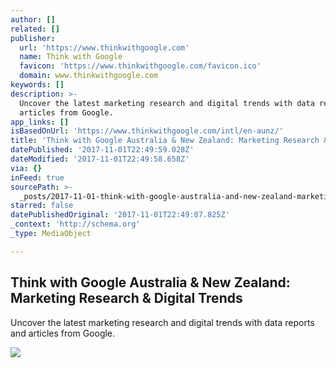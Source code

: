 ```yaml
---
author: []
related: []
publisher:
  url: 'https://www.thinkwithgoogle.com'
  name: Think with Google
  favicon: 'https://www.thinkwithgoogle.com/favicon.ico'
  domain: www.thinkwithgoogle.com
keywords: []
description: >-
  Uncover the latest marketing research and digital trends with data reports and
  articles from Google.
app_links: []
isBasedOnUrl: 'https://www.thinkwithgoogle.com/intl/en-aunz/'
title: 'Think with Google Australia & New Zealand: Marketing Research & Digital Trends'
datePublished: '2017-11-01T22:49:59.028Z'
dateModified: '2017-11-01T22:49:58.658Z'
via: {}
inFeed: true
sourcePath: >-
  _posts/2017-11-01-think-with-google-australia-and-new-zealand-marketing-researc.md
starred: false
datePublishedOriginal: '2017-11-01T22:49:07.825Z'
_context: 'http://schema.org'
_type: MediaObject

---
```

<article style=""><h1>Think with Google Australia &amp; New Zealand: Marketing Research &amp; Digital Trends</h1><p>Uncover the latest marketing research and digital trends with data reports and articles from Google.</p><img src="https://storage.googleapis.com/twg-content/images/TwG_AU_Header_YTStat_FvGTFxD.width-1200.jpg" /></article>